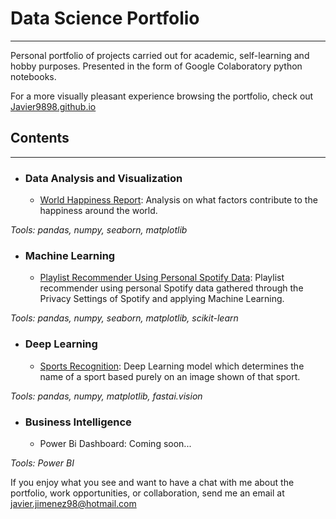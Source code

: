 # **Data Science Portfolio**


---



Personal portfolio of projects carried out for academic, self-learning and hobby purposes. Presented in the form of Google Colaboratory python notebooks.

For a more visually pleasant experience browsing the portfolio, check out 
[Javier9898.github.io](https://)

## Contents

---

* ### **Data Analysis and Visualization**
  - [World Happiness Report](https://github.com/Javier9898/World_Happiness_Report): Analysis on what factors contribute to the happiness around the world.

 *Tools:  pandas, numpy, seaborn, matplotlib*

* ### **Machine Learning**
  - [Playlist Recommender Using Personal Spotify Data](https://github.com/Javier9898/Playlist_Recommender_Using_Personal_Spotify_Data): Playlist recommender using personal Spotify data gathered through the Privacy Settings of Spotify and applying Machine Learning.

 *Tools:  pandas, numpy, seaborn, matplotlib, scikit-learn*

* ### **Deep Learning**
  - [Sports Recognition](https://github.com/Javier9898/Sports_Recognition_With_Deep_Learning): Deep Learning model which determines the name of a sport based purely on an image shown of that sport.

 *Tools:  pandas, numpy, matplotlib, fastai.vision*

* ### **Business Intelligence**
  - Power Bi Dashboard: Coming soon...

 *Tools:  Power BI*

If you enjoy what you see and want to have a chat with me about the portfolio, work opportunities, or collaboration, send me an email at <javier.jimenez98@hotmail.com>
